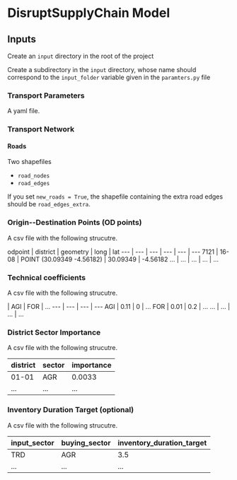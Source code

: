 # DisruptSupplyChain Model

## Inputs

Create an `input` directory in the root of the project

Create a subdirectory in the `input` directory, whose name should correspond to the `input_folder` variable given in the `paramters.py` file

### Transport Parameters

A yaml file.

### Transport Network

#### Roads

Two shapefiles
- `road_nodes`
- `road_edges`

If you set `new_roads = True`, the shapefile containing the extra road edges should be `road_edges_extra`.


### Origin--Destination Points (OD points)

A csv file with the following strucutre.

odpoint | district | geometry | long | lat
--- | --- | --- | --- | --- | ---
7121 | 16-08 | POINT (30.09349 -4.56182) | 30.09349 | -4.56182
... | ... | ... | ... | ... 


### Technical coefficients

A csv file with the following strucutre.

 | AGI | FOR | ...
--- | --- | --- | ---
AGI | 0.11 | 0 | ... 
FOR | 0.01 | 0.2 | ... 
... | ... | ... | ... 


### District Sector Importance

A csv file with the following strucutre.

district | sector | importance
--- | --- | --- 
01-01 | AGR | 0.0033
... | ... | ...


### Inventory Duration Target (optional)

A csv file with the following strucutre.

input_sector | buying_sector | inventory_duration_target
--- | --- | --- 
TRD | AGR | 3.5
... | ... | ...

